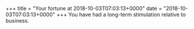 +++
title = "Your fortune at 2018-10-03T07:03:13+0000"
date = "2018-10-03T07:03:13+0000"
+++
You have had a long-term stimulation relative to business.  
